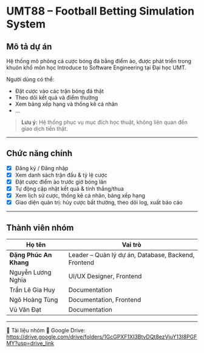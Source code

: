 # UMT88 – Football Betting Simulation System

## Mô tả dự án
Hệ thống mô phỏng cá cược bóng đá bằng điểm ảo, được phát triển trong khuôn khổ môn học Introduce to Software Engineering tại Đại học UMT.

Người dùng có thể:
- Đặt cược vào các trận bóng đá thật
- Theo dõi kết quả và điểm thưởng
- Xem bảng xếp hạng và thống kê cá nhân
- ...

> **Lưu ý:** Hệ thống phục vụ mục đích học thuật, không liên quan đến giao dịch tiền thật.

---

## Chức năng chính
- [x] Đăng ký / Đăng nhập 
- [x] Xem danh sách trận đấu & tỷ lệ cược
- [x] Đặt cược điểm ảo trước giờ bóng lăn
- [x] Tự động cập nhật kết quả & tính thắng/thua
- [x] Xem lịch sử cược, thống kê cá nhân, bảng xếp hạng
- [x] Giao diện quản trị: hủy cược bất thường, theo dõi log, xuất báo cáo

---

## Thành viên nhóm 

| Họ tên                 | Vai trò                         |
|------------------------|----------------------------------|
| **Đặng Phúc An Khang** | Leader – Quản lý dự án, Database, Backend, Frontend | 
| Nguyễn Lương Nghĩa     | UI/UX Designer, Frontend |
| Trần Lê Gia Huy        | Documentation |
| Ngô Hoàng Tùng         | Documentation, Frontend |
| Vũ Văn Đạt             | Documentation|

---

📂 Tài liệu nhóm
📎 Google Drive: https://drive.google.com/drive/folders/1GcGPXF1XI3BtvDQt8ezVjuY13I8PGFMY?usp=drive_link
